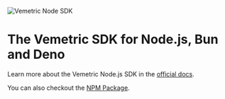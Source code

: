 ![Vemetric Node SDK](https://github.com/user-attachments/assets/846a7c6b-206b-4c85-bfbd-c4a7c3cb6a3a)

# The Vemetric SDK for Node.js, Bun and Deno

Learn more about the Vemetric Node.js SDK in the [official docs](https://vemetric.com/docs/sdks/nodejs).

You can also checkout the [NPM Package](https://www.npmjs.com/package/@vemetric/node).
